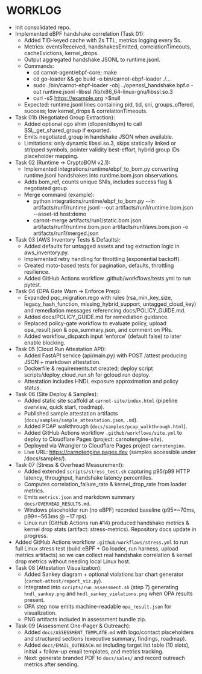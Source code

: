 # WORKLOG

- Init consolidated repo.
- Implemented eBPF handshake correlation (Task 01):
	- Added TID-keyed cache with 2s TTL, metrics logging every 5s.
	- Metrics: eventsReceived, handshakesEmitted, correlationTimeouts, cacheEvictions, kernel_drops.
	- Output aggregated handshake JSONL to runtime.jsonl.
	- Commands:
		- cd carnot-agent/ebpf-core; make
		- cd go-loader && go build -o bin/carnot-ebpf-loader ./...
		- sudo ./bin/carnot-ebpf-loader -obj ../openssl_handshake.bpf.o -out runtime.jsonl -libssl /lib/x86_64-linux-gnu/libssl.so.3
		- curl -sS https://example.org >$null
	- Expected: runtime.jsonl lines containing pid, tid, sni, groups_offered, success; low kernel_drops & correlationTimeouts.
- Task 01b (Negotiated Group Extraction):
	- Added optional cgo shim (dlopen/dlsym) to call SSL_get_shared_group if exported.
	- Emits negotiated_group in handshake JSON when available.
	- Limitations: only dynamic libssl.so.3, skips statically linked or stripped symbols, pointer validity best-effort, hybrid group IDs placeholder mapping.
- Task 02 (Runtime → CryptoBOM v2.1):
	- Implemented integrations/runtime/ebpf_to_bom.py converting runtime.jsonl handshakes into runtime.bom.json observations.
	- Adds bom_ref, counts unique SNIs, includes success flag & negotiated group.
	- Merge command (example):
		- python integrations/runtime/ebpf_to_bom.py --in artifacts/run1/runtime.jsonl --out artifacts/run1/runtime.bom.json --asset-id host:demo
		- carnot-merge artifacts/run1/static.bom.json artifacts/run1/runtime.bom.json artifacts/run1/aws.bom.json -o artifacts/run1/merged.json
- Task 03 (AWS Inventory Tests & Defaults):
	- Added defaults for untagged assets and tag extraction logic in aws_inventory.py.
	- Implemented retry handling for throttling (exponential backoff).
	- Created moto-based tests for pagination, defaults, throttling resilience.
	- Added GitHub Actions workflow .github/workflows/tests.yml to run pytest.
- Task 04 (OPA Gate Warn → Enforce Prep):
	- Expanded pqc_migration.rego with rules (rsa_min_key_size, legacy_hash_function, missing_hybrid_support, untagged_cloud_key) and remediation messages referencing docs/POLICY_GUIDE.md.
	- Added docs/POLICY_GUIDE.md for remediation guidance.
	- Replaced policy-gate workflow to evaluate policy, upload opa_result.json & opa_summary.json, and comment on PRs.
	- Added workflow_dispatch input 'enforce' (default false) to later enable blocking.
- Task 05 (Cloud Run Attestation API):
	- Added FastAPI service (api/main.py) with POST /attest producing JSON + markdown attestation.
	- Dockerfile & requirements.txt created; deploy script scripts/deploy_cloud_run.sh for gcloud run deploy.
	- Attestation includes HNDL exposure approximation and policy status.
- Task 06 (Site Deploy & Samples):
	- Added static site scaffold at `carnot-site/index.html` (pipeline overview, quick start, roadmap).
	- Published sample attestation artifacts (`docs/samples/sample_attestation.json`, `.md`).
	- Added PCAP walkthrough (`docs/samples/pcap_walkthrough.html`).
	- Added GitHub Actions workflow `.github/workflows/site.yml` to deploy to Cloudflare Pages (project: carnotengine-site).
	- Deployed via Wrangler to Cloudflare Pages project `carnotengine`.
	- Live URL: https://carnotengine.pages.dev (samples accessible under /docs/samples/).
- Task 07 (Stress & Overhead Measurement):
	- Added extended `scripts/stress_test.sh` capturing p95/p99 HTTP latency, throughput, handshake latency percentiles.
	- Computes correlation_failure_rate & kernel_drop_rate from loader metrics.
	- Emits `metrics.json` and markdown summary `docs/OVERHEAD_RESULTS.md`.
	- Windows placeholder run (no eBPF) recorded baseline (p95=~70ms, p99=~563ms @ ~17 rps).
	- Linux run (GitHub Actions run #14) produced handshake metrics & kernel drop stats (artifact: stress-metrics). Repository docs update in progress.
- Added GitHub Actions workflow `.github/workflows/stress.yml` to run full Linux stress test (build eBPF + Go loader, run harness, upload metrics artifacts) so we can collect real handshake correlation & kernel drop metrics without needing local Linux host.
- Task 08 (Attestation Visualization):
	- Added Sankey diagram + optional violations bar chart generator (`carnot-attest/report_viz.py`).
	- Integrated into `scripts/run_assessment.sh` (step 7) generating `hndl_sankey.png` and `hndl_sankey_violations.png` when OPA results present.
	- OPA step now emits machine-readable `opa_result.json` for visualization.
	- PNG artifacts included in assessment bundle zip.
- Task 09 (Assessment One-Pager & Outreach):
	- Added `docs/ASSESSMENT_TEMPLATE.md` with logo/contact placeholders and structured sections (executive summary, findings, roadmap).
	- Added `docs/EMAIL_OUTREACH.md` including target list table (10 slots), initial + follow-up email templates, and metrics tracking.
	- Next: generate branded PDF to `docs/sales/` and record outreach metrics after sending.
